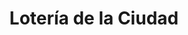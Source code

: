 ---
title: "Lotería de la Ciudad"
url: /ciudad-autonoma-de-buenos-aires/loteria-de-la-ciudad-avenida-san-pedrito/
shop: lotería
---